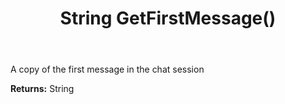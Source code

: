 ﻿---
uid: crmscript_ref_NSChatSummaryItem_GetFirstMessage
title: String GetFirstMessage()
intellisense: NSChatSummaryItem.GetFirstMessage
keywords: NSChatSummaryItem, GetFirstMessage
so.topic: reference
---

A copy of the first message in the chat session

**Returns:** String



